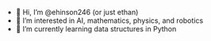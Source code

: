 - 👋 Hi, I’m @ehinson246 (or just ethan)
- 👀 I’m interested in AI, mathematics, physics, and robotics
- 🌱 I’m currently learning data structures in Python

<!---
ehinson246/ehinson246 is a ✨ special ✨ repository because its `README.md` (this file) appears on your GitHub profile.
You can click the Preview link to take a look at your changes.
--->

